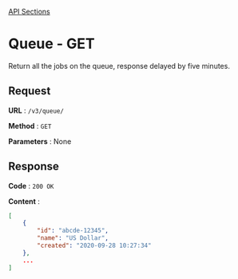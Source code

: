 [API Sections](../Sections.md)

# Queue - GET

Return all the jobs on the queue, response delayed by five minutes.

## Request

**URL** : `/v3/queue/`

**Method** : `GET`

**Parameters** : None

## Response

**Code** : `200 OK`

**Content** : 
```json
[
    {
        "id": "abcde-12345",
        "name": "US Dollar",
        "created": "2020-09-28 10:27:34"
    },
    ...
]
```
